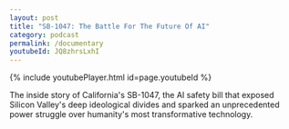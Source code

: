 ```yaml
---
layout: post
title: "SB-1047: The Battle For The Future Of AI"
category: podcast
permalink: /documentary
youtubeId: JQ8zhrsLxhI
---
```


{% include youtubePlayer.html id=page.youtubeId %}

The inside story of California's SB-1047, the AI safety bill that exposed Silicon Valley's deep ideological divides and sparked an unprecedented power struggle over humanity's most transformative technology.
